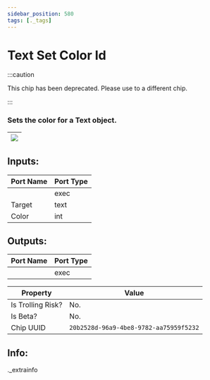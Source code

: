 ```yaml
---
sidebar_position: 580
tags: [._tags]
---
```


# Text Set Color Id
:::caution

This chip has been deprecated. Please use to a different chip.

:::

### Sets the color for a Text object.

| ![](https://images-ext-2.discordapp.net/external/MPmIaQzlEPmgGWlgi-WxBBXt0Bjv_zWPkg1y1f_sy3s/https/www.recroomcircuits.com/image/circuit/absolute-value?width=206&height=108) |
|-----|

## Inputs:
| Port Name | Port Type |
|-----------|-----------|
|  | exec |
| Target | text |
| Color | int |

## Outputs:
| Port Name | Port Type |
|-----------|-----------|
|  | exec | 

| Property  | Value |
|-------------------|-----------|
| Is Trolling Risk? | No. |
| Is Beta? | No. |
| Chip UUID | `20b2528d-96a9-4be8-9782-aa75959f5232` |

## Info:
._extrainfo